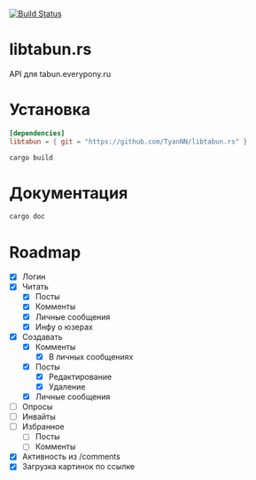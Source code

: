 [![Build Status](https://travis-ci.org/TyanNN/libtabun.rs.svg?branch=master)](https://travis-ci.org/TyanNN/libtabun.rs)
# libtabun.rs
API для tabun.everypony.ru

# Установка

```toml
[dependencies]
libtabun = { git = "https://github.com/TyanNN/libtabun.rs" }
```

```bash
cargo build
```
# Документация

```bash
cargo doc
```

# Roadmap
- [x] Логин
- [x] Читать
  - [x] Посты
  - [x] Комменты
  - [x] Личные сообщения
  - [x] Инфу о юзерах
- [x] Создавать
  - [x] Комменты
	- [x] В личных сообщениях
  - [x] Посты
    - [x] Редактирование
    - [x] Удаление
  - [x] Личные сообщения
- [ ] Опросы
- [ ] Инвайты
- [ ] Избранное
  - [ ] Посты
  - [ ] Комменты
- [x] Активность из /comments
- [x] Загрузка картинок по ссылке
